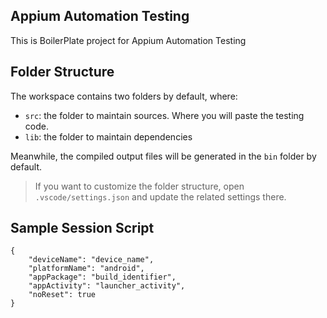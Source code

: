 ## Appium Automation Testing

This is BoilerPlate project for Appium Automation Testing

## Folder Structure

The workspace contains two folders by default, where:

- `src`: the folder to maintain sources. Where you will paste the testing code.
- `lib`: the folder to maintain dependencies

Meanwhile, the compiled output files will be generated in the `bin` folder by default.

> If you want to customize the folder structure, open `.vscode/settings.json` and update the related settings there.

## Sample Session Script

    {
        "deviceName": "device_name",
        "platformName": "android",
        "appPackage": "build_identifier",
        "appActivity": "launcher_activity",
        "noReset": true
    }
